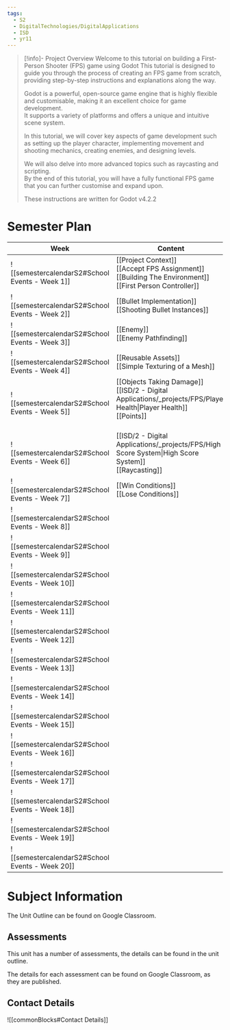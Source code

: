 ```yaml
---
tags:
  - S2
  - DigitalTechnologies/DigitalApplications
  - ISD
  - yr11
---
```

> [!info]- Project Overview
> Welcome to this tutorial on building a First-Person Shooter (FPS) game using Godot
>   This tutorial is designed to guide you through the process of creating an FPS game from scratch, providing step-by-step instructions and explanations along the way.  
>   
>   Godot is a powerful, open-source game engine that is highly flexible and customisable, making it an excellent choice for game development.   
>   It supports a variety of platforms and offers a unique and intuitive scene system.    
>   
>   In this tutorial, we will cover key aspects of game development such as setting up the player character, implementing movement and shooting mechanics, creating enemies, and designing levels.   
>   
>   We will also delve into more advanced topics such as raycasting and scripting.    
>   By the end of this tutorial, you will have a fully functional FPS game that you can further customise and expand upon.  
>   
>   These instructions are written for Godot v4.2.2  



# Semester Plan

| Week                                            | Content                                                                                                                        | Submissions |
| ----------------------------------------------- | ------------------------------------------------------------------------------------------------------------------------------ | ----------- |
| ![[semestercalendarS2#School Events - Week 1]]  | [[Project Context]]<br>[[Accept FPS Assignment]]<br>[[Building The Environment]]<br>[[First Person Controller]]                |             |
| ![[semestercalendarS2#School Events - Week 2]]  | [[Bullet Implementation]]<br>[[Shooting Bullet Instances]]<br>                                                                 |             |
| ![[semestercalendarS2#School Events - Week 3]]  | [[Enemy]]<br>[[Enemy Pathfinding]]                                                                                             |             |
| ![[semestercalendarS2#School Events - Week 4]]  | [[Reusable Assets]]<br>[[Simple Texturing of a Mesh]]                                                                          |             |
| ![[semestercalendarS2#School Events - Week 5]]  | [[Objects Taking Damage]]<br>[[ISD/2 - Digital Applications/_projects/FPS/Player Health\|Player Health]]<br>[[Points]]<br><br> |             |
| ![[semestercalendarS2#School Events - Week 6]]  | [[ISD/2 - Digital Applications/_projects/FPS/High Score System\|High Score System]]<br>[[Raycasting]]                          |             |
| ![[semestercalendarS2#School Events - Week 7]]  | [[Win Conditions]]<br>[[Lose Conditions]]                                                                                      |             |
| ![[semestercalendarS2#School Events - Week 8]]  |                                                                                                                                |             |
| ![[semestercalendarS2#School Events - Week 9]]  |                                                                                                                                |             |
| ![[semestercalendarS2#School Events - Week 10]] |                                                                                                                                |             |
| ![[semestercalendarS2#School Events - Week 11]] |                                                                                                                                |             |
| ![[semestercalendarS2#School Events - Week 12]] |                                                                                                                                |             |
| ![[semestercalendarS2#School Events - Week 13]] |                                                                                                                                |             |
| ![[semestercalendarS2#School Events - Week 14]] |                                                                                                                                |             |
| ![[semestercalendarS2#School Events - Week 15]] |                                                                                                                                |             |
| ![[semestercalendarS2#School Events - Week 16]] |                                                                                                                                |             |
| ![[semestercalendarS2#School Events - Week 17]] |                                                                                                                                |             |
| ![[semestercalendarS2#School Events - Week 18]] |                                                                                                                                |             |
| ![[semestercalendarS2#School Events - Week 19]] |                                                                                                                                |             |
| ![[semestercalendarS2#School Events - Week 20]] |                                                                                                                                |             |

# Subject Information

The Unit Outline can be found on Google Classroom.

## Assessments

This unit has a number of assessments, the details can be found in the unit outline.

The details for each assessment can be found on Google Classroom, as they are published.

## Contact Details

![[commonBlocks#Contact Details]]

